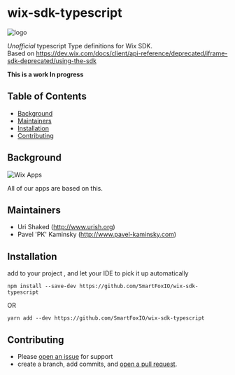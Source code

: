 # wix-sdk-typescript

![logo](https://user-images.githubusercontent.com/4253088/29959129-927747b0-8efe-11e7-9bd6-0497ed8d1584.png)

*Unofficial* typescript Type definitions for Wix SDK.  
Based on https://dev.wix.com/docs/client/api-reference/deprecated/iframe-sdk-deprecated/using-the-sdk

**This is a work In progress**



## Table of Contents

- [Background](#background)
- [Maintainers](#maintainers)
- [Installation](#installation)
- [Contributing](#contributing)


## Background

![Wix Apps](https://user-images.githubusercontent.com/4253088/29958934-c0d87530-8efd-11e7-922b-9e84234f8bc3.png)

All of our apps are based on this.

## Maintainers

- Uri Shaked (<http://www.urish.org>)
- Pavel 'PK' Kaminsky (<http://www.pavel-kaminsky.com>)



## Installation

add to your project , and let your IDE to pick it up automatically

```
npm install --save-dev https://github.com/SmartFoxIO/wix-sdk-typescript
``` 
OR
```
yarn add --dev https://github.com/SmartFoxIO/wix-sdk-typescript
```



## Contributing

+ Please [open an issue](https://github.com/SmartFoxIO/wix-sdk-typescript/issues/new) for support
+ create a branch, add commits, and [open a pull request](https://github.com/SmartFoxIO/wix-sdk-typescript/pulls).
